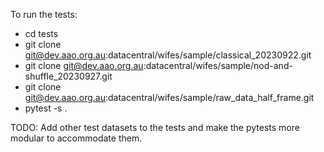 To run the tests:
- cd tests
- git clone git@dev.aao.org.au:datacentral/wifes/sample/classical_20230922.git 
- git clone git@dev.aao.org.au:datacentral/wifes/sample/nod-and-shuffle_20230927.git
- git clone git@dev.aao.org.au:datacentral/wifes/sample/raw_data_half_frame.git
- pytest -s .

TODO: Add other test datasets to the tests and make the pytests more modular to accommodate them.
